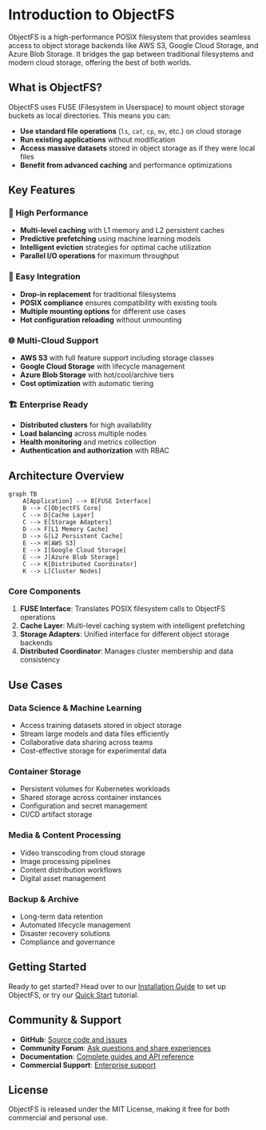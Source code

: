# Introduction to ObjectFS

ObjectFS is a high-performance POSIX filesystem that provides seamless access to object
storage backends like AWS S3, Google Cloud Storage, and Azure Blob Storage. It bridges
the gap between traditional filesystems and modern cloud storage, offering the best
of both worlds.

## What is ObjectFS?

ObjectFS uses FUSE (Filesystem in Userspace) to mount object storage buckets as local directories. This means you can:

- **Use standard file operations** (`ls`, `cat`, `cp`, `mv`, etc.) on cloud storage
- **Run existing applications** without modification
- **Access massive datasets** stored in object storage as if they were local files
- **Benefit from advanced caching** and performance optimizations

## Key Features

### 🚀 High Performance

- **Multi-level caching** with L1 memory and L2 persistent caches
- **Predictive prefetching** using machine learning models
- **Intelligent eviction** strategies for optimal cache utilization
- **Parallel I/O operations** for maximum throughput

### 🔧 Easy Integration

- **Drop-in replacement** for traditional filesystems
- **POSIX compliance** ensures compatibility with existing tools
- **Multiple mounting options** for different use cases
- **Hot configuration reloading** without unmounting

### 🌐 Multi-Cloud Support

- **AWS S3** with full feature support including storage classes
- **Google Cloud Storage** with lifecycle management
- **Azure Blob Storage** with hot/cool/archive tiers
- **Cost optimization** with automatic tiering

### 🏗️ Enterprise Ready

- **Distributed clusters** for high availability
- **Load balancing** across multiple nodes
- **Health monitoring** and metrics collection
- **Authentication and authorization** with RBAC

## Architecture Overview

```mermaid
graph TB
    A[Application] --> B[FUSE Interface]
    B --> C[ObjectFS Core]
    C --> D[Cache Layer]
    C --> E[Storage Adapters]
    D --> F[L1 Memory Cache]
    D --> G[L2 Persistent Cache]
    E --> H[AWS S3]
    E --> I[Google Cloud Storage]
    E --> J[Azure Blob Storage]
    C --> K[Distributed Coordinator]
    K --> L[Cluster Nodes]
```

### Core Components

1. **FUSE Interface**: Translates POSIX filesystem calls to ObjectFS operations
2. **Cache Layer**: Multi-level caching system with intelligent prefetching
3. **Storage Adapters**: Unified interface for different object storage backends
4. **Distributed Coordinator**: Manages cluster membership and data consistency

## Use Cases

### Data Science & Machine Learning

- Access training datasets stored in object storage
- Stream large models and data files efficiently
- Collaborative data sharing across teams
- Cost-effective storage for experimental data

### Container Storage

- Persistent volumes for Kubernetes workloads
- Shared storage across container instances
- Configuration and secret management
- CI/CD artifact storage

### Media & Content Processing

- Video transcoding from cloud storage
- Image processing pipelines
- Content distribution workflows
- Digital asset management

### Backup & Archive

- Long-term data retention
- Automated lifecycle management
- Disaster recovery solutions
- Compliance and governance

## Getting Started

Ready to get started? Head over to our [Installation Guide](/guide/installation) to set up
ObjectFS, or try our [Quick Start](/guide/getting-started) tutorial.

## Community & Support

- **GitHub**: [Source code and issues](https://github.com/objectfs/objectfs)
- **Community Forum**: [Ask questions and share experiences](https://community.objectfs.io)
- **Documentation**: [Complete guides and API reference](https://docs.objectfs.io)
- **Commercial Support**: [Enterprise support](mailto:support@objectfs.io)

## License

ObjectFS is released under the MIT License, making it free for both commercial and personal use.

